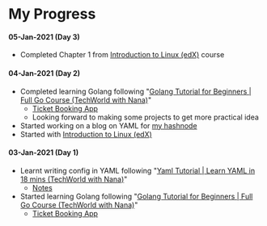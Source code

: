 # My Progress

#### 05-Jan-2021 (Day 3)
- Completed Chapter 1 from [Introduction to Linux (edX)](https://www.edx.org/course/introduction-to-linux) course
#### 04-Jan-2021 (Day 2)
- Completed learning Golang following "[Golang Tutorial for Beginners | Full Go Course (TechWorld with Nana)](https://youtu.be/yyUHQIec83I)"
  - [Ticket Booking App](https://github.com/anubha-v-ardhan/My-DevOps-Journey/tree/main/01-Prerequisites/Go)
  - Looking forward to making some projects to get more practical idea
- Started working on a blog on YAML for [my hashnode](https://anubhavv.hashnode.dev/)
- Started with [Introduction to Linux (edX)](https://www.edx.org/course/introduction-to-linux)
#### 03-Jan-2021 (Day 1)
- Learnt writing config in YAML following "[Yaml Tutorial | Learn YAML in 18 mins (TechWorld with Nana)](https://youtu.be/1uFVr15xDGg)"
  - [Notes](https://github.com/anubha-v-ardhan/My-DevOps-Journey/blob/main/01-Prerequisites/YAML/README.md)  
- Started learning Golang following "[Golang Tutorial for Beginners | Full Go Course (TechWorld with Nana)](https://youtu.be/yyUHQIec83I)"
  - [Ticket Booking App](https://github.com/anubha-v-ardhan/My-DevOps-Journey/tree/main/01-Prerequisites/Go)
